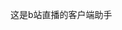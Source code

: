 <!--
 * @Description: 描述
 * @Author: 吴文周
 * @Github: https://github.com/fodelf
 * @Date: 2022-02-27 16:56:10
 * @LastEditors: 吴文周
 * @LastEditTime: 2022-02-27 16:56:11
-->
这是b站直播的客户端助手 